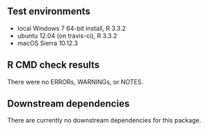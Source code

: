 ## Test environments
* local Windows 7 64-bit install, R 3.3.2
* ubuntu 12.04 (on travis-ci), R 3.3.2
* macOS Sierra 10.12.3


## R CMD check results
There were no ERRORs, WARNINGs, or NOTES.

## Downstream dependencies
There are currently no downstream dependencies for this package.
